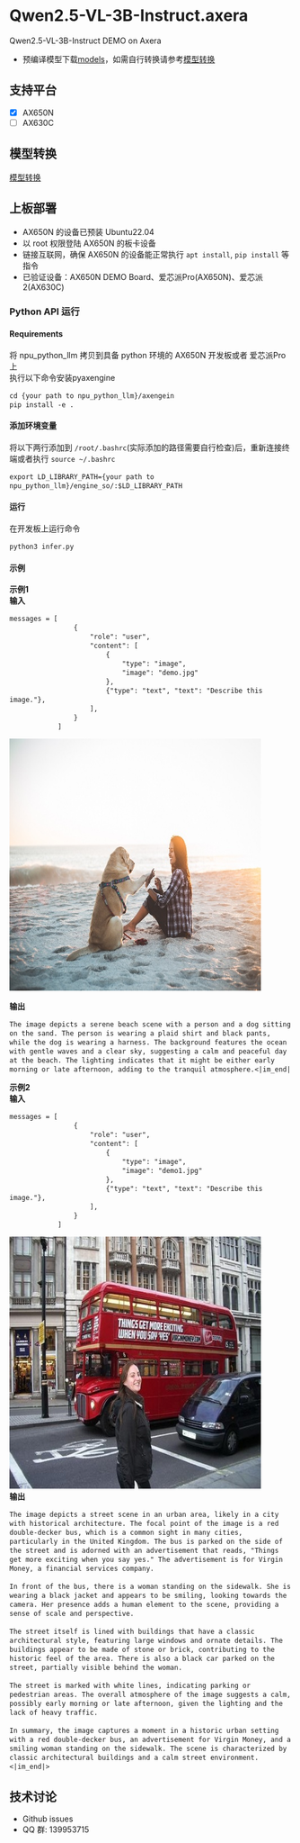 # Qwen2.5-VL-3B-Instruct.axera
Qwen2.5-VL-3B-Instruct DEMO on Axera

- 预编译模型下载[models](https://github.com/AXERA-TECH/Qwen2.5-VL-3B-Instruct.axera/releases/download/v1.0.0/models.tar.gz)，如需自行转换请参考[模型转换](/model_convert/README.md)

## 支持平台

- [x] AX650N
- [ ] AX630C

## 模型转换

[模型转换](./model_convert/README.md)

## 上板部署

- AX650N 的设备已预装 Ubuntu22.04
- 以 root 权限登陆 AX650N 的板卡设备
- 链接互联网，确保 AX650N 的设备能正常执行 `apt install`, `pip install` 等指令
- 已验证设备：AX650N DEMO Board、爱芯派Pro(AX650N)、爱芯派2(AX630C)

### Python API 运行

#### Requirements

将 npu_python_llm 拷贝到具备 python 环境的 AX650N 开发板或者 爱芯派Pro 上  
执行以下命令安装pyaxengine
```
cd {your path to npu_python_llm}/axengein 
pip install -e .
``` 

#### 添加环境变量

将以下两行添加到 `/root/.bashrc`(实际添加的路径需要自行检查)后，重新连接终端或者执行 `source ~/.bashrc`

```
export LD_LIBRARY_PATH={your path to npu_python_llm}/engine_so/:$LD_LIBRARY_PATH
``` 

#### 运行

在开发板上运行命令

```
python3 infer.py
```  

#### 示例  
**示例1**  
**输入**  
```
messages = [
                {
                    "role": "user",
                    "content": [
                        {
                            "type": "image",
                            "image": "demo.jpg"
                        },
                        {"type": "text", "text": "Describe this image."},
                    ],
                }
            ]
```
![demo.jpg](assets/demo.jpg)  

**输出**  
```
The image depicts a serene beach scene with a person and a dog sitting on the sand. The person is wearing a plaid shirt and black pants, while the dog is wearing a harness. The background features the ocean with gentle waves and a clear sky, suggesting a calm and peaceful day at the beach. The lighting indicates that it might be either early morning or late afternoon, adding to the tranquil atmosphere.<|im_end|
```
**示例2**  
**输入**  
```
messages = [
                {
                    "role": "user",
                    "content": [
                        {
                            "type": "image",
                            "image": "demo1.jpg"
                        },
                        {"type": "text", "text": "Describe this image."},
                    ],
                }
            ]
```
![demo1.jpg](assets/demo1.jpg)  
**输出**  
```
The image depicts a street scene in an urban area, likely in a city with historical architecture. The focal point of the image is a red double-decker bus, which is a common sight in many cities, particularly in the United Kingdom. The bus is parked on the side of the street and is adorned with an advertisement that reads, "Things get more exciting when you say yes." The advertisement is for Virgin Money, a financial services company.

In front of the bus, there is a woman standing on the sidewalk. She is wearing a black jacket and appears to be smiling, looking towards the camera. Her presence adds a human element to the scene, providing a sense of scale and perspective.

The street itself is lined with buildings that have a classic architectural style, featuring large windows and ornate details. The buildings appear to be made of stone or brick, contributing to the historic feel of the area. There is also a black car parked on the street, partially visible behind the woman.

The street is marked with white lines, indicating parking or pedestrian areas. The overall atmosphere of the image suggests a calm, possibly early morning or late afternoon, given the lighting and the lack of heavy traffic.

In summary, the image captures a moment in a historic urban setting with a red double-decker bus, an advertisement for Virgin Money, and a smiling woman standing on the sidewalk. The scene is characterized by classic architectural buildings and a calm street environment.<|im_end|>
```

## 技术讨论

- Github issues
- QQ 群: 139953715
